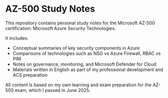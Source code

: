 # AZ-500 Study Notes

This repository contains personal study notes for the Microsoft AZ-500 certification: Microsoft Azure Security Technologies.

It includes:
- Conceptual summaries of key security components in Azure
- Comparisons of technologies such as NSG vs Azure Firewall, RBAC vs PIM
- Notes on governance, monitoring, and Microsoft Defender for Cloud
- Materials written in English as part of my professional development and ACS preparation

All content is based on my own learning and exam preparation for the AZ-500 exam, which I passed in June 2025.


